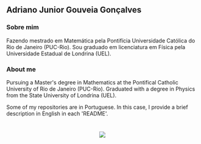 ## Adriano Junior Gouveia Gonçalves



### Sobre mim 

Fazendo mestrado em Matemática pela Pontifícia Universidade Católica do Rio de Janeiro (PUC-Rio). Sou graduado em licenciatura em Física pela Universidade Estadual de Londrina (UEL).

### About me

Pursuing a Master's degree in Mathematics at the Pontifical Catholic University of Rio de Janeiro (PUC-Rio). Graduated with a degree in Physics from the State University of Londrina (UEL).

Some of my repositories are in Portuguese. In this case, I provide a brief description in English in each 'README'. 

#
<div  align="center"> 

  <!-- <a href="https://www.linkedin.com/in/sradriano/" target="_blank"><img src="https://img.shields.io/badge/-LinkedIn-%230077B5?style=for-the-badge&logo=linkedin&logoColor=white" target="_blank"></a> -->
  <a href = "mailto:sradriano@uel.br"><img src="https://img.shields.io/badge/Gmail-D14836?style=for-the-badge&logo=gmail&logoColor=white" target="_blank"></a>

</div>

<!--
## Linguagens e tecnologias

<div align="center">
  <a href="https://cloud.google.com/?hl=pt-br" target="_blank"><img align="center" alt="google-cloud" src="https://img.shields.io/badge/Google_Cloud-4285F4?style=for-the-badge&logo=google-cloud&logoColor=white" />
  <a href="https://azure.microsoft.com/pt-br/" target="_blank"><img align="center" alt="azure" src="https://img.shields.io/badge/microsoft%20azure-0089D6?style=for-the-badge&logo=microsoft-azure&logoColor=white" />
  <a href="https://code.visualstudio.com/" target="_blank"><img align="center" alt="vscode" src="https://img.shields.io/badge/VSCode-0078D4?style=for-the-badge&logo=visual%20studio%20code&logoColor=white" />
  <a href="https://cplusplus.com/" target="_blank"><img align="center" alt="c++" src="https://img.shields.io/badge/C%2B%2B-00599C?style=for-the-badge&logo=c%2B%2B&logoColor=white" />
  <a href="https://www.python.org/" target="_blank"><img align="center" alt="python" src="https://img.shields.io/badge/Python-14354C?style=for-the-badge&logo=python&logoColor=white" />
  <a href="https://www.mysql.com/" target="_blank"><img align="center" alt="sql" src="https://img.shields.io/badge/MySQL-00000F?style=for-the-badge&logo=mysql&logoColor=white" />
  <a href="https://www.markdownguide.org/basic-syntax/" target="_blank"><img align="center" alt="markdown" src="https://img.shields.io/badge/Markdown-000000?style=for-the-badge&logo=markdown&logoColor=white" />
</div><br/>
    
<div align="center">
  <a href="https://www.latex-project.org/" target="_blank"><img align="center" alt="latex" src="https://img.shields.io/badge/LaTeX-47A141?style=for-the-badge&logo=LaTeX&logoColor=white" />
  <a href="https://powerbi.microsoft.com/pt-br/" target="_blank"><img align="center" alt="power-bi" src="https://img.shields.io/badge/PowerBI-F2C811?style=for-the-badge&logo=Power%20BI&logoColor=white" />
  <a href="https://aws.amazon.com/pt/" target="_blank"><img align="center" alt="aws" src="https://img.shields.io/badge/Amazon_AWS-FF9900?style=for-the-badge&logo=amazonaws&logoColor=white" />
  <a href="https://colab.research.google.com/" target="_blank"><img align="center" alt="colab" src="https://img.shields.io/badge/Colab-F9AB00?style=for-the-badge&logo=googlecolab&color=525252" />
  <a href="https://jupyter.org/" target="_blank"><img align="center" alt="jupyter" src="https://img.shields.io/badge/Jupyter-F37626.svg?&style=for-the-badge&logo=Jupyter&logoColor=white" />
  <a href="https://www.microsoft.com/pt-br/microsoft-365/microsoft-office?rtc=2" target="_blank"><img align="center" alt="microsoft.office" src="https://img.shields.io/badge/Microsoft_Office-D83B01?style=for-the-badge&logo=microsoft-office&logoColor=white" />
   <a href="https://www.databricks.com/" target="_blank"><img align="center" alt="databricks" src="https://img.shields.io/badge/Databricks-FF3621?style=for-the-badge&logo=Databricks&logoColor=white" />
</div><br/>
-->

